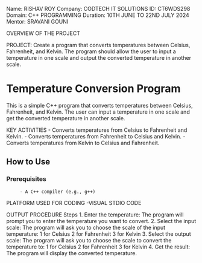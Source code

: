 Name: RISHAV ROY
Company: CODTECH IT SOLUTIONS
ID: CT6WDS298
Domain: C++ PROGRAMMING
Duration: 10TH JUNE TO 22ND JULY 2024
Mentor: SRAVANI GOUNI

OVERVIEW OF THE PROJECT

PROJECT: Create a program that converts temperatures between Celsius, Fahrenheit, and Kelvin. The program should allow the user to input a temperature in one scale and output the converted
         temperature in another scale.


# Temperature Conversion Program

This is a simple C++ program that converts temperatures between Celsius, Fahrenheit, and Kelvin. The user can input a temperature in one scale and get the converted temperature in another scale.

KEY ACTIVITIES
         - Converts temperatures from Celsius to Fahrenheit and Kelvin.
         - Converts temperatures from Fahrenheit to Celsius and Kelvin.
         - Converts temperatures from Kelvin to Celsius and Fahrenheit.

## How to Use

### Prerequisites

         - A C++ compiler (e.g., g++)


PLATFORM USED FOR CODING
          -VISUAL STDIO CODE


OUTPUT PROCEDURE
          Steps
          1. Enter the temperature: The program will prompt you to enter the temperature you want to convert.
          2. Select the input scale: The program will ask you to choose the scale of the input temperature:
             1 for Celsius
             2 for Fahrenheit
             3 for Kelvin
          3. Select the output scale: The program will ask you to choose the scale to convert the temperature to:
             1 for Celsius
             2 for Fahrenheit
             3 for Kelvin
          4. Get the result: The program will display the converted temperature.
             
              
